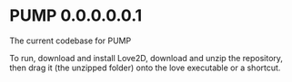 # PUMP 0.0.0.0.0.1
The current codebase for PUMP

To run, download and install Love2D, download and unzip the repository, then drag it (the unzipped folder) onto the love executable or a shortcut.
